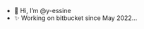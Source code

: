 - 👋 Hi, I’m @y-essine
- ✨ Working on bitbucket since May 2022...

<!---
y-essine/y-essine is a ✨ special ✨ repository because its `README.md` (this file) appears on your GitHub profile.
You can click the Preview link to take a look at your changes.
--->
